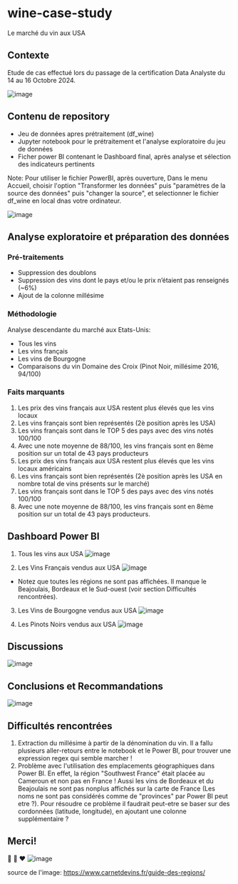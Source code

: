 # wine-case-study
Le marché du vin aux USA

## Contexte
Etude de cas effectué lors du passage de la certification Data Analyste du 14 au 16 Octobre 2024.

![image](https://github.com/user-attachments/assets/5f0543da-4117-43f3-9159-a36140ce443f)

## Contenu de repository
* Jeu de données apres prétraitement (df_wine)
* Jupyter notebook pour le prétraitement et l'analyse exploratoire du jeu de données
* Ficher power BI contenant le Dashboard final, après analyse et sélection des indicateurs pertinents

Note: Pour utiliser le fichier PowerBI, après ouverture, Dans le menu Accueil, choisir l'option "Transformer les données" puis "paramètres de la source des données" puis "changer la source", et selectionner le fichier df_wine en local dnas votre ordinateur.

![image](https://github.com/user-attachments/assets/fd74b950-f7a4-4fc7-93da-1f3baa2e3459)

## Analyse exploratoire et préparation des données
### Pré-traitements
* Suppression des doublons
* Suppression des vins dont le pays et/ou le prix n’étaient pas renseignés (~6%)
* Ajout de la colonne millésime
### Méthodologie
Analyse descendante du marché aux Etats-Unis: 
* Tous les vins 
* Les vins français
* Les vins de Bourgogne 
* Comparaisons du vin Domaine des Croix (Pinot Noir, millésime 2016, 94/100)

### Faits marquants
1. Les prix des vins français aux USA restent plus élevés que les vins locaux
2. Les vins français sont bien représentés (2è position après les USA)
3. Les vins français sont dans le TOP 5 des pays avec des vins notés 100/100
4. Avec une note moyenne de 88/100, les vins français sont en 8ème position sur un total de 43 pays producteurs
5. Les prix des vins français aux USA restent plus élevés que les vins locaux américains
6. Les vins français sont bien représentés (2è position après les USA en nombre total de vins présents sur le marché)
7. Les vins français sont dans le TOP 5 des pays avec des vins notés 100/100
8. Avec une note moyenne de 88/100, les vins français sont en 8ème position sur un total de 43 pays producteurs.

## Dashboard Power BI
1. Tous les vins aux USA
![image](https://github.com/user-attachments/assets/b8025fa6-4383-40bd-b4a9-02706b2bfc7b)

2. Les Vins Français vendus aux USA
![image](https://github.com/user-attachments/assets/07f0f7b4-4a39-44a9-a95e-fd32f77a05d4)

* Notez que toutes les régions ne sont pas affichées. Il manque le Beajoulais, Bordeaux et le Sud-ouest (voir section Difficultés rencontrées).
  
3. Les Vins de Bourgogne vendus aux USA
![image](https://github.com/user-attachments/assets/ff3f8f46-7e9d-44d6-bdb6-63867d205ff7)

4. Les Pinots Noirs vendus aux USA
![image](https://github.com/user-attachments/assets/65594c0d-416a-4790-ba40-a0c85b8623b1)

## Discussions
![image](https://github.com/user-attachments/assets/6caeb550-dd51-42b9-b4c0-ead51f72eb3d)

## Conclusions et Recommandations
![image](https://github.com/user-attachments/assets/6ba5cab2-561a-4ae2-93d8-a33f7650d5e7)

## Difficultés rencontrées
1. Extraction du millésime à partir de la dénomination du vin. Il a fallu plusieurs aller-retours entre le notebook et le Power BI, pour trouver une expression regex qui semble marcher !
2. Problème avec l'utilisation des emplacements géographiques dans Power BI. En effet, la région "Southwest France" était placée au Cameroun et non pas en France ! Aussi les vins de Bordeaux et du Beajoulais ne sont pas nonplus affichés sur la carte de France (Les noms ne sont pas considérés comme de "provinces" par Power BI peut etre ?). Pour résoudre ce problème il faudrait peut-etre se baser sur des cordonnées (latitude, longitude), en ajoutant une colonne supplémentaire ?

## Merci!
:wine_glass:
:purple_heart:
:heart:
![image](https://github.com/user-attachments/assets/9960eda5-a7ed-4a92-9bd7-2e9bccef6a12)

source de l'image: https://www.carnetdevins.fr/guide-des-regions/





  
